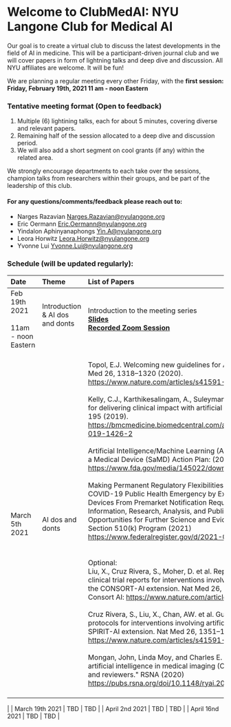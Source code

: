 # Welcome to ClubMedAI: NYU Langone Club for Medical AI 


Our goal is to create a virtual club to discuss the latest developments in the field of AI in medicine.
This will be a participant-driven journal club and we will cover papers in form of lightning talks and deep dive and discussion. 
All NYU affiliates are welcome. It will be fun!

We are planning a regular meeting every other Friday, with the **first session: Friday, February 19th, 2021 11 am - noon Eastern**  

### Tentative meeting format (Open to feedback)
1. Multiple (6) lightining talks, each for about 5 minutes, covering diverse and relevant papers.
2. Remaining half of the session allocated to a deep dive and discussion period.
3. We will also add a short segment on cool grants (if any) within the related area.

We strongly encourage departments to each take over the sessions, champion talks from researchers within their groups, and be part of the leadership of this club. 

#### For any questions/comments/feedback please reach out to:
* Narges Razavian Narges.Razavian@nyulangone.org
* Eric Oermann Eric.Oermann@nyulangone.org
* Yindalon Aphinyanaphongs Yin.A@nyulangone.org
* Leora Horwitz Leora.Horwitz@nyulangone.org
* Yvonne Lui Yvonne.Lui@nyulangone.org



### Schedule (will be updated regularly):

| Date | Theme  | List of Papers  |
:- | :- | :-----------| 
Feb 19th 2021  <br><br> 11am - noon Eastern | Introduction & AI dos and donts  <br><br> |  Introduction to the meeting series <br> **[Slides](https://docs.google.com/presentation/d/1dAPPWUTezQvWjKsrYPFBd2zqkhNK7sjtiwjV17v06ik/edit?usp=sharing)** <br> **[Recorded Zoom Session](https://nyulangone.zoom.us/rec/share/4vpfqF7zhUT6QzlAl0jZTeO8a6-2FY1MfOodK4MUleKojSrw82G9_RcHIcEshVu6.Br7KLVLUKiJJcXhz)** |
| March 5th 2021 |  AI dos and donts  | <br>Topol, E.J. Welcoming new guidelines for AI clinical research. Nat Med 26, 1318–1320 (2020).<br>https://www.nature.com/articles/s41591-020-1042-x <br><br>Kelly, C.J., Karthikesalingam, A., Suleyman, M. et al. Key challenges for delivering clinical impact with artificial intelligence. BMC Med 17, 195 (2019).<br>https://bmcmedicine.biomedcentral.com/articles/10.1186/s12916-019-1426-2 <br><br> Artificial Intelligence/Machine Learning (AI/ML)-Based. Software as a Medical Device (SaMD) Action Plan: (2021) https://www.fda.gov/media/145022/download <br><br> Making Permanent Regulatory Flexibilities Provided During the COVID-19 Public Health Emergency by Exempting Certain Medical Devices From Premarket Notification Requirements; Request for Information, Research, Analysis, and Public Comment on Opportunities for Further Science and Evidence-Based Reform of Section 510(k) Program (2021) <br> https://www.federalregister.gov/d/2021-00787/p-64 <br><br><br> Optional:<br> Liu, X., Cruz Rivera, S., Moher, D. et al. Reporting guidelines for clinical trial reports for interventions involving artificial intelligence: the CONSORT-AI extension. Nat Med 26, 1364–1374 (2020). <br> Consort AI: https://www.nature.com/articles/s41591-020-1034-x <br><br> Cruz Rivera, S., Liu, X., Chan, AW. et al. Guidelines for clinical trial protocols for interventions involving artificial intelligence: the SPIRIT-AI extension. Nat Med 26, 1351–1363 (2020). <br> https://www.nature.com/articles/s41591-020-1037-7 <br><br> Mongan, John, Linda Moy, and Charles E. Kahn Jr. "Checklist for artificial intelligence in medical imaging (CLAIM): a guide for authors and reviewers." RSNA (2020)<br>https://pubs.rsna.org/doi/10.1148/ryai.2020200029 <br><br> 
|
| March 19th 2021 |  TBD   |  TBD   |
| April 2nd 2021 |  TBD   |  TBD   |
| April 16nd 2021 |  TBD   |  TBD   |

